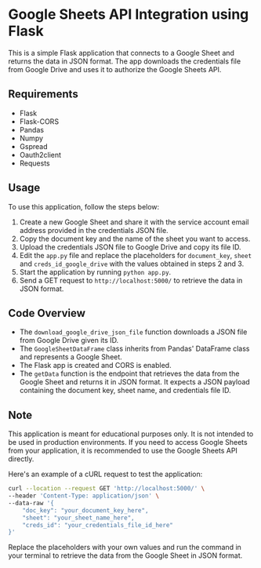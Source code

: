 # Google Sheets API Integration using Flask

This is a simple Flask application that connects to a Google Sheet and returns the data in JSON format. The app downloads the credentials file from Google Drive and uses it to authorize the Google Sheets API.

## Requirements

- Flask
- Flask-CORS
- Pandas
- Numpy
- Gspread
- Oauth2client
- Requests

## Usage

To use this application, follow the steps below:

1. Create a new Google Sheet and share it with the service account email address provided in the credentials JSON file.
2. Copy the document key and the name of the sheet you want to access.
3. Upload the credentials JSON file to Google Drive and copy its file ID.
4. Edit the `app.py` file and replace the placeholders for `document_key`, `sheet` and `creds_id_google_drive` with the values obtained in steps 2 and 3.
5. Start the application by running `python app.py`.
6. Send a GET request to `http://localhost:5000/` to retrieve the data in JSON format.

## Code Overview

- The `download_google_drive_json_file` function downloads a JSON file from Google Drive given its ID.
- The `GoogleSheetDataFrame` class inherits from Pandas' DataFrame class and represents a Google Sheet.
- The Flask app is created and CORS is enabled.
- The `getData` function is the endpoint that retrieves the data from the Google Sheet and returns it in JSON format. It expects a JSON payload containing the document key, sheet name, and credentials file ID.

## Note

This application is meant for educational purposes only. It is not intended to be used in production environments. If you need to access Google Sheets from your application, it is recommended to use the Google Sheets API directly.

Here's an example of a cURL request to test the application:

```bash
curl --location --request GET 'http://localhost:5000/' \
--header 'Content-Type: application/json' \
--data-raw '{
    "doc_key": "your_document_key_here",
    "sheet": "your_sheet_name_here",
    "creds_id": "your_credentials_file_id_here"
}'
```

Replace the placeholders with your own values and run the command in your terminal to retrieve the data from the Google Sheet in JSON format.